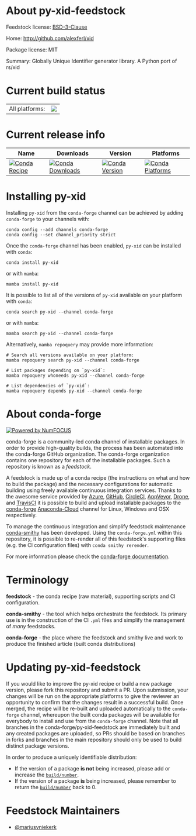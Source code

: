 About py-xid-feedstock
======================

Feedstock license: [BSD-3-Clause](https://github.com/conda-forge/py-xid-feedstock/blob/main/LICENSE.txt)

Home: http://github.com/alexferl/xid

Package license: MIT

Summary: Globally Unique Identifier generator library. A Python port of rs/xid

Current build status
====================


<table><tr><td>All platforms:</td>
    <td>
      <a href="https://dev.azure.com/conda-forge/feedstock-builds/_build/latest?definitionId=14091&branchName=main">
        <img src="https://dev.azure.com/conda-forge/feedstock-builds/_apis/build/status/py-xid-feedstock?branchName=main">
      </a>
    </td>
  </tr>
</table>

Current release info
====================

| Name | Downloads | Version | Platforms |
| --- | --- | --- | --- |
| [![Conda Recipe](https://img.shields.io/badge/recipe-py--xid-green.svg)](https://anaconda.org/conda-forge/py-xid) | [![Conda Downloads](https://img.shields.io/conda/dn/conda-forge/py-xid.svg)](https://anaconda.org/conda-forge/py-xid) | [![Conda Version](https://img.shields.io/conda/vn/conda-forge/py-xid.svg)](https://anaconda.org/conda-forge/py-xid) | [![Conda Platforms](https://img.shields.io/conda/pn/conda-forge/py-xid.svg)](https://anaconda.org/conda-forge/py-xid) |

Installing py-xid
=================

Installing `py-xid` from the `conda-forge` channel can be achieved by adding `conda-forge` to your channels with:

```
conda config --add channels conda-forge
conda config --set channel_priority strict
```

Once the `conda-forge` channel has been enabled, `py-xid` can be installed with `conda`:

```
conda install py-xid
```

or with `mamba`:

```
mamba install py-xid
```

It is possible to list all of the versions of `py-xid` available on your platform with `conda`:

```
conda search py-xid --channel conda-forge
```

or with `mamba`:

```
mamba search py-xid --channel conda-forge
```

Alternatively, `mamba repoquery` may provide more information:

```
# Search all versions available on your platform:
mamba repoquery search py-xid --channel conda-forge

# List packages depending on `py-xid`:
mamba repoquery whoneeds py-xid --channel conda-forge

# List dependencies of `py-xid`:
mamba repoquery depends py-xid --channel conda-forge
```


About conda-forge
=================

[![Powered by
NumFOCUS](https://img.shields.io/badge/powered%20by-NumFOCUS-orange.svg?style=flat&colorA=E1523D&colorB=007D8A)](https://numfocus.org)

conda-forge is a community-led conda channel of installable packages.
In order to provide high-quality builds, the process has been automated into the
conda-forge GitHub organization. The conda-forge organization contains one repository
for each of the installable packages. Such a repository is known as a *feedstock*.

A feedstock is made up of a conda recipe (the instructions on what and how to build
the package) and the necessary configurations for automatic building using freely
available continuous integration services. Thanks to the awesome service provided by
[Azure](https://azure.microsoft.com/en-us/services/devops/), [GitHub](https://github.com/),
[CircleCI](https://circleci.com/), [AppVeyor](https://www.appveyor.com/),
[Drone](https://cloud.drone.io/welcome), and [TravisCI](https://travis-ci.com/)
it is possible to build and upload installable packages to the
[conda-forge](https://anaconda.org/conda-forge) [Anaconda-Cloud](https://anaconda.org/)
channel for Linux, Windows and OSX respectively.

To manage the continuous integration and simplify feedstock maintenance
[conda-smithy](https://github.com/conda-forge/conda-smithy) has been developed.
Using the ``conda-forge.yml`` within this repository, it is possible to re-render all of
this feedstock's supporting files (e.g. the CI configuration files) with ``conda smithy rerender``.

For more information please check the [conda-forge documentation](https://conda-forge.org/docs/).

Terminology
===========

**feedstock** - the conda recipe (raw material), supporting scripts and CI configuration.

**conda-smithy** - the tool which helps orchestrate the feedstock.
                   Its primary use is in the construction of the CI ``.yml`` files
                   and simplify the management of *many* feedstocks.

**conda-forge** - the place where the feedstock and smithy live and work to
                  produce the finished article (built conda distributions)


Updating py-xid-feedstock
=========================

If you would like to improve the py-xid recipe or build a new
package version, please fork this repository and submit a PR. Upon submission,
your changes will be run on the appropriate platforms to give the reviewer an
opportunity to confirm that the changes result in a successful build. Once
merged, the recipe will be re-built and uploaded automatically to the
`conda-forge` channel, whereupon the built conda packages will be available for
everybody to install and use from the `conda-forge` channel.
Note that all branches in the conda-forge/py-xid-feedstock are
immediately built and any created packages are uploaded, so PRs should be based
on branches in forks and branches in the main repository should only be used to
build distinct package versions.

In order to produce a uniquely identifiable distribution:
 * If the version of a package **is not** being increased, please add or increase
   the [``build/number``](https://docs.conda.io/projects/conda-build/en/latest/resources/define-metadata.html#build-number-and-string).
 * If the version of a package **is** being increased, please remember to return
   the [``build/number``](https://docs.conda.io/projects/conda-build/en/latest/resources/define-metadata.html#build-number-and-string)
   back to 0.

Feedstock Maintainers
=====================

* [@mariusvniekerk](https://github.com/mariusvniekerk/)

